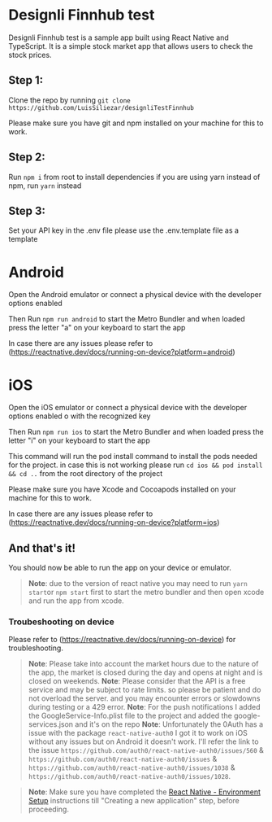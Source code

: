 # Designli Finnhub test
Designli Finnhub test is a sample app built using React Native and TypeScript. It is a simple stock market app that allows users to check the stock prices.

## Step 1:
Clone the repo by running `git clone https://github.com/LuisSiliezar/designliTestFinnhub`

Please make sure you have git and npm installed on your machine for this to work.

## Step 2:
Run `npm i` from root to install dependencies
if you are using yarn instead of npm, run `yarn` instead

## Step 3:
Set your API key in the .env file please use the .env.template file as a template

# Android
Open the Android emulator or connect a physical device with the developer options enabled

Then Run `npm run android` to start the Metro Bundler and when loaded press the letter "a" on your keyboard to start the app

In case there are any issues please refer to (https://reactnative.dev/docs/running-on-device?platform=android)

# iOS
Open the iOS emulator or connect a physical device with the developer options enabled o with the recognized key 

Then Run `npm run ios` to start the Metro Bundler and when loaded press the letter "i" on your keyboard to start the app

This command will run the pod install command to install the pods needed for the project.
in case this is not working please run `cd ios && pod install && cd ..` from the root directory of the project

Please make sure you have Xcode and Cocoapods installed on your machine for this to work.

In case there are any issues please refer to (https://reactnative.dev/docs/running-on-device?platform=ios)
## And that's it!

You should now be able to run the app on your device or emulator.
>**Note**: due to the version of react native you may need to run `yarn start`or `npm start` first to start the metro bundler and then open xcode and run the app from xcode.


### Troubeshooting on device
Please refer to (https://reactnative.dev/docs/running-on-device) for troubleshooting.
>**Note**: Please take into account the market hours due to the nature of the app, the market is closed during the day and opens at night and is closed on weekends.
>**Note**: Please consider that the API is a free service and may be subject to rate limits. so please be patient and do not overload the server. and you may encounter errors or slowdowns during testing or a 429 error.
>**Note**: For the push notifications I added the GoogleService-Info.plist file to the project and added the google-services.json and it's on the repo
>**Note**: Unfortunately the 0Auth has a issue with the package `react-native-auth0` I got it to work on iOS without any issues but on Android it doesn't work. I'll refer the link to the issue `https://github.com/auth0/react-native-auth0/issues/560` & `https://github.com/auth0/react-native-auth0/issues` & `https://github.com/auth0/react-native-auth0/issues/1038` & `https://github.com/auth0/react-native-auth0/issues/1028`.


>**Note**: Make sure you have completed the [React Native - Environment Setup](https://reactnative.dev/docs/getting-started-without-a-framework) instructions till "Creating a new application" step, before proceeding.